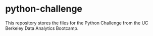 # python-challenge
This repository stores the files for the Python Challenge from the UC Berkeley Data Analytics Bootcamp.
